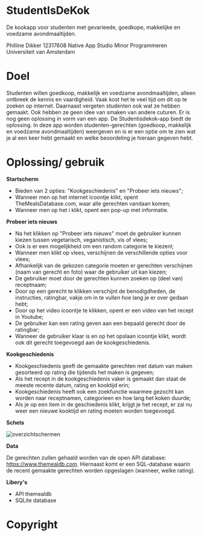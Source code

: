 # StudentIsDeKok 

De kookapp voor studenten met gevarieede, goedkope, makkelijke en voedzame avondmaaltijden. 

Philline Dikker 12317608 
Native App Studio 
Minor Programmeren  
Universiteit van Amsterdam  

# Doel

Studenten willen goedkoop, makkelijk en voedzame avondmaaltijden, alleen ontbreek de kennis en vaardigheid. Vaak kost het te veel tijd om dit op te zoeken op internet. Daarnaast vergeten studenten ook wat ze hebben gemaakt. Ook hebben ze geen idee van smaken van andere cuturen. Er is nog geen oplossing in vorm van een app. De Studentisdekok-app biedt de oplossing. In deze app worden studenten-gerechten (goedkoop, makkelijk en voedzame avondmaaltijden) weergeven en is er een optie om te zien wat je al een keer hebt gemaakt en welke beoordeling je hieraan gegeven hebt. 

# Oplossing/ gebruik

<b>Startscherm</b>
-	Bieden van 2 opties: "Kookgeschiedenis" en "Probeer iets nieuws";
-   Wanneer men op het internet icoontje klikt, opent TheMealsDatabase.com, waar alle gerechten vandaan komen;
-   Wanneer men op het i klikt, opent een pop-up met informatie.

<b>Probeer iets nieuws</b>
-	Na het klikken op "Probeer iets nieuws" moet de gebruiker kunnen kiezen tussen vegetarisch, veganistisch, vis of vlees;
-   Ook is er een mogelijkheid om een random categorie te kiezenl;
-   Wanneer men klikt op vlees, verschijnen de verschillende opties voor vlees;
-	Afhankelijk van de gekozen categorie moeten er gerechten verschijnen (naam van gerecht en foto) waar de gebruiker uit kan kiezen;
-	De gebruiker moet door de gerechten kunnen zoeken op (deel van) receptnaam;
-	Door op een gerecht te klikken verschijnt de benodigdheden, de instructies, ratingbar, vakje om in te vullen hoe lang je er over         gedaan hebt;
-   Door op het video icoontje te klikken, opent er een video van het recept in Youtube;
-   De gebruiker kan een rating geven aan een bepaald gerecht door de ratingbar;
-   Wanneer de gebruiker klaar is en op het opslaan icoontje klikt, wordt ook dit gerecht toegevoegd aan de kookgeschiedenis. 

<b>Kookgeschiedenis</b>
-   Kookgeschiedenis geeft de gemaakte gerechten met datum van maken gesorteerd op rating die tijdends het maken is gegeven;
-   Als het recept in de kookgeschiedenis vaker is gemaakt dan staat de meeste recente datum, rating  en kooktijd erin;
-   Kookgeschiedenis heeft ook een zoekfunctie waarmee gezocht kan worden naar receptnamen, categorieen en hoe lang het koken duurde; 
-   Als je op een item in de geschiedenis klikt, krijgt je het recept, er zal nu weer een nieuwe kooktijd en rating moeten worden       toegevoegd.

<b>Schets</b>

![overzichtschermen](https://user-images.githubusercontent.com/43133057/51831563-afe59700-22f2-11e9-920d-35aebf17cbf1.png)

<b>Data</b>

De gerechten zullen gehaald worden van de open API database: https://www.themealdb.com. 
Hiernaast komt er een SQL-database waarin de recent gemaakte gerechten worden opgeslagen (wanneer, welke rating).

<b>Libery's</b>

- API themealdb
- SQLite database

# Copyright

    
    



